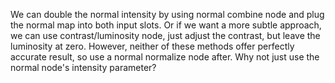 We can double the normal intensity by using normal combine node and plug the normal map into both input slots. Or if we want a more subtle approach, we can use contrast/luminosity node, just adjust the contrast, but leave the luminosity at zero. However, neither of these methods offer perfectly accurate result, so use a normal normalize node after. 
Why not just use the normal node's intensity parameter?